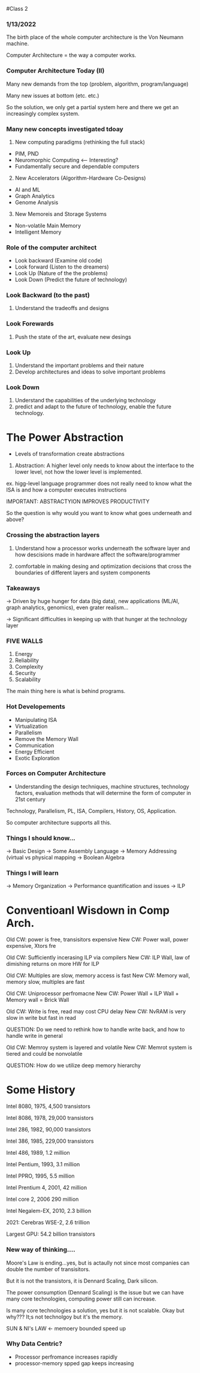 #Class 2 

### 1/13/2022

The birth place of the whole computer architecture is the Von Neumann machine. 

Computer Architecture = the way a computer works.

### Computer Architecture Today (II) 

Many new demands from the top (problem, algorithm, program/language)

Many new issues at bottom (etc. etc.) 

So the solution, we only get a partial system here and there we get an increasingly complex system. 

### Many new concepts investigated tdoay 

1) New computing paradigms (rethinking the full stack) 
* PIM, PND
* Neuromorphic Computing <-- Interesting? 
* Fundamentally secure and dependable computers 

2) New Accelerators (Algorithm-Hardware Co-Designs) 
* AI and ML
* Graph Analytics 
* Genome Analysis 

3) New Memoreis and Storage Systems 
* Non-volatile Main Memory 
* Intelligent Memory 

### Role of the computer architect 

* Look backward (Examine old code) 
* Look forward (Listen to the dreamers) 
* Look Up (Nature of the the problems)
* Look Down (Predict the future of technology) 

### Look Backward (to the past) 

1) Understand the tradeoffs and designs

### Look Forewards

1) Push the state of the art, evaluate new desings

### Look Up 

1) Understand the important problems and their nature 
2) Develop architectures and ideas to solve important problems 

### Look Down 
1) Understand the capabilities of the underlying technology
2) predict and adapt to the future of technology, enable the future technology. 

# The Power Abstraction 

* Levels of transformation create abstractions 
1) Abstraction: A higher level only needs to know about the interface to the lower level, not how the lower level is implemented.

ex. higg-level language programmer does not really need to know what the ISA is and how a computer executes instructions


IMPORTANT: ABSTRACTYION IMPROVES PRODUCTIVITY

So the question is why would you want to know what goes underneath and above? 

### Crossing the abstraction layers 

1) Understand how a processor works underneath the software layer and how descisions made in hardware affect the software/programmer 

2) comfortable in making desing and optimization decisions that cross the boundaries of different layers and system components

### Takeaways 

-> Driven by huge hunger for data (big data), new applications (ML/AI, graph analytics, genomics), even grater realism...

-> Significant difficulties in keeping up with that hunger at the technology layer

### FIVE WALLS 

1) Energy
2) Reliability 
3) Complexity 
4) Security 
5) Scalability

The main thing here is what is behind programs. 

### Hot Developements

* Manipulating ISA
* Virtualization
* Parallelism 
* Remove the Memory Wall
* Communication
* Energy Efficient 
* Exotic Exploration 

### Forces on Computer Architecture 

- Understanding the design techniques, machine structures, technology factors, evaluation methods that will determine the form of computer in 21st century 

Technology, Parallelism, PL, ISA, Compilers, History, OS, Application. 

So computer architecture supports all this. 

### Things I should know...
-> Basic Design
-> Some Assembly Language 
-> Memory Addressing (virtual vs physical mapping 
-> Boolean Algebra

### Things I will learn 
-> Memory Organization 
-> Performance quantification and issues 
-> ILP 

# Conventioanl Wisdown in Comp Arch. 

Old CW: power is free, transisitors expensive 
New CW: Power wall, power expensive, Xtors fre

Old CW: Sufficiently incerasing ILP via compilers 
New CW: ILP Wall, law of dimishing returns on more HW for ILP 

Old CW: Multiples are slow, memory access is fast 
New CW: Memory wall, memory slow, multiples are fast 

Old CW: Uniprocessor perfromacne 
New CW: Power Wall + ILP Wall + Memory wall = Brick Wall 

Old CW: Write is free, read may cost CPU delay
New CW: NvRAM is very slow in write but fast in read 

QUESTION: Do we need to rethink how to handle write back, and how to handle write in general 

Old CW: Memroy system is layered and volatile
New CW: Memrot system is tiered and could be nonvolatile

QUESTION: How do we utilize deep memory hierarchy 

# Some History

Intel 8080, 1975, 4,500 transistors

Intel 8086, 1978, 29,000 transistors 

Intel 286, 1982, 90,000 transistors 

Intel 386, 1985, 229,000 transistors 

Intel 486, 1989, 1.2 million 

Intel Pentium, 1993, 3.1 million

Intel PPRO, 1995, 5.5 million

Intel Prentium 4, 2001, 42 million 

Intel core 2, 2006 290 million 

Intel Negalem-EX, 2010, 2.3 billion 

2021: Cerebras WSE-2, 2.6 trillion 

Largest GPU: 54.2 billion transistors 

### New way of thinking....

Moore's Law is ending...yes, but is actaully not since most companies can double the number of transisitors. 

But it is not the transistors, it is Dennard Scaling, Dark silicon. 

The power consumption (Dennard Scaling) is the issue but we can have many core technologies, computing power still can increase. 

Is many core technologies a solution, yes but it is not scalable. Okay but why??? It;s not technolgoy but it's the memory. 

SUN & NI's LAW <- memoery bounded speed up 

### Why Data Centric? 

- Processor perfromance increases rapidly
- processor-memory spped gap keeps increasing 







